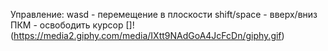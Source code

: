 Управление:
wasd - перемещение в плоскости
shift/space - вверх/вниз
ПКМ - освободить курсор
[]!(https://media2.giphy.com/media/IXtt9NAdGoA4JcFcDn/giphy.gif)
